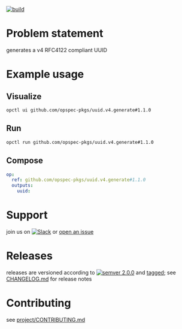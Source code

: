 [![build](https://github.com/opspec-pkgs/uuid.v4.generate/actions/workflows/build.yml/badge.svg)](https://github.com/opspec-pkgs/uuid.v4.generate/actions/workflows/build.yml)


# Problem statement

generates a v4 RFC4122 compliant UUID

# Example usage

## Visualize

```shell
opctl ui github.com/opspec-pkgs/uuid.v4.generate#1.1.0
```

## Run

```
opctl run github.com/opspec-pkgs/uuid.v4.generate#1.1.0
```

## Compose

```yaml
op:
  ref: github.com/opspec-pkgs/uuid.v4.generate#1.1.0
  outputs:
    uuid:
```

# Support

join us on
[![Slack](https://img.shields.io/badge/slack-opctl-E01563.svg)](https://join.slack.com/t/opctl/shared_invite/zt-51zodvjn-Ul_UXfkhqYLWZPQTvNPp5w)
or
[open an issue](https://github.com/opspec-pkgs/uuid.v4.generate/issues)

# Releases

releases are versioned according to
[![semver 2.0.0](https://img.shields.io/badge/semver-2.0.0-brightgreen.svg)](http://semver.org/spec/v2.0.0.html)
and [tagged](https://git-scm.com/book/en/v2/Git-Basics-Tagging); see
[CHANGELOG.md](CHANGELOG.md) for release notes

# Contributing

see
[project/CONTRIBUTING.md](https://github.com/opspec-pkgs/project/blob/main/CONTRIBUTING.md)
